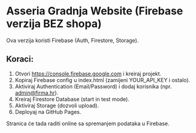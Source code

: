 # Asseria Gradnja Website (Firebase verzija BEZ shopa)

Ova verzija koristi Firebase (Auth, Firestore, Storage).

## Koraci:
1. Otvori https://console.firebase.google.com i kreiraj projekt.
2. Kopiraj Firebase config u index.html (zamijeni YOUR_API_KEY i ostalo).
3. Aktiviraj Authentication (Email/Password) i dodaj korisnika (npr. admin@firma.hr).
4. Kreiraj Firestore Database (start in test mode).
5. Aktiviraj Storage (dozvoli upload).
6. Deployaj na GitHub Pages.

Stranica će tada raditi online sa spremanjem podataka u Firebase.
